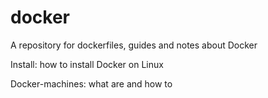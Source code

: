 # docker
A repository for dockerfiles, guides and notes about Docker

Install: how to install Docker on Linux

Docker-machines: what are and how to
